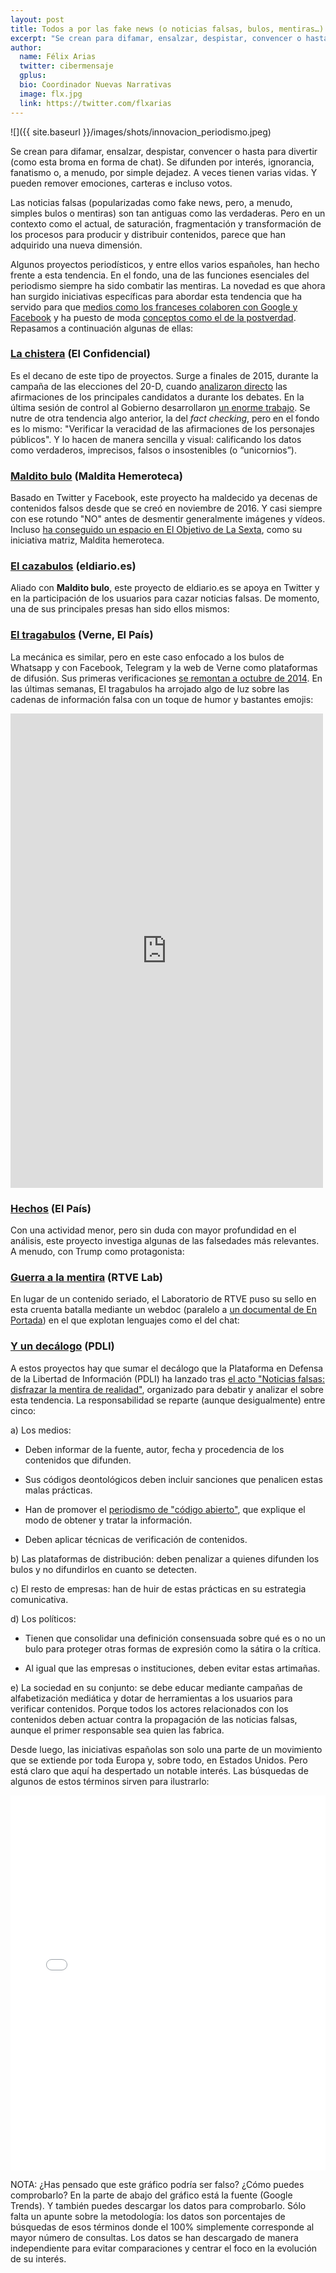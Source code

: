 ```yaml
---
layout: post
title: Todos a por las fake news (o noticias falsas, bulos, mentiras…)
excerpt: "Se crean para difamar, ensalzar, despistar, convencer o hasta para divertir (como esta broma en forma de chat). Se difunden por interés, ignorancia, fanatismo o, a menudo, por simple dejadez. A veces tienen varias vidas. Y pueden remover emociones, carteras e incluso votos."
author:
  name: Félix Arias
  twitter: cibermensaje
  gplus:  
  bio: Coordinador Nuevas Narrativas
  image: flx.jpg
  link: https://twitter.com/flxarias
---
```

![]({{ site.baseurl }}/images/shots/innovacion_periodismo.jpeg)

Se crean para difamar, ensalzar, despistar, convencer o hasta para divertir (como esta broma en forma de chat). Se difunden por interés, ignorancia, fanatismo o, a menudo, por simple dejadez. A veces tienen varias vidas. Y pueden remover emociones, carteras e incluso votos.

<script type="text/javascript" src="//cdn.playbuzz.com/widget/feed.js"></script>
<div class="pb_feed" data-embed-by="1191012a-37bb-416b-90ec-5124475505ef" data-item="00d56d18-2eb8-4418-8b2b-345367348013" ></div>

Las noticias falsas (popularizadas como fake news, pero, a menudo, simples bulos o mentiras) son tan antiguas como las verdaderas. Pero en un contexto como el actual, de saturación, fragmentación y transformación de los procesos para producir y distribuir contenidos, parece que han adquirido una nueva dimensión. 

Algunos proyectos periodísticos, y entre ellos varios españoles, han hecho frente a esta tendencia. En el fondo, una de las funciones esenciales del periodismo siempre ha sido combatir las mentiras. La novedad es que ahora han surgido iniciativas específicas para abordar esta tendencia que ha servido para que [medios como los franceses colaboren con Google y Facebook](https://www.marketingdirecto.com/anunciantes-general/medios/medios-franceses-lanzan-iniciativa-frenar-fake-news-junto-facebook-google) y ha puesto de moda [conceptos como el de la postverdad](http://internacional.elpais.com/internacional/2016/11/16/actualidad/1479316268_308549.html). Repasamos a continuación algunas de ellas:

### [La chistera](http://blogs.elconfidencial.com/espana/la-chistera/2016-12-22/metodologia-lachistera-factchecking-verificacion-datos-verdades-mentiras-imprecisiones_1307758/) (El Confidencial)

Es el decano de este tipo de proyectos. Surge a finales de 2015, durante la campaña de las elecciones del 20-D, cuando [analizaron directo](http://www.elconfidencial.com/multimedia/album/espana/la-chistera/2016-06-03/la-chistera-express-verificamos-verdades-y-mentiras-de-los-politicos-en-campana_1203555/) las afirmaciones de los principales candidatos a durante los debates. En la última sesión de control al Gobierno desarrollaron [un enorme trabajo](http://blogs.elconfidencial.com/espana/la-chistera/2016-12-22/lachistera-verdades-mentiras-unicornios-xiilegislatura-politica-espana_1307747/). Se nutre de otra tendencia algo anterior, la del *fact checking*, pero en el fondo es lo mismo: "Verificar la veracidad de las afirmaciones de los personajes públicos". Y lo hacen de manera sencilla y visual: calificando los datos como verdaderos, imprecisos, falsos o insostenibles (o “unicornios”).

### [Maldito bulo](https://twitter.com/malditobulo) (Maldita Hemeroteca)

Basado en Twitter y Facebook, este proyecto ha maldecido ya decenas de contenidos falsos desde que se creó en noviembre de 2016. Y casi siempre con ese rotundo "NO" antes de desmentir generalmente imágenes y vídeos. Incluso [ha conseguido un espacio en El Objetivo de La Sexta](http://www.vanitatis.elconfidencial.com/television/programas-tv/2017-01-30/el-objetivo-maldita-hemeroteca-maldito-bulo-maldita-hemeroteca_1323360/), como su iniciativa matriz, Maldita hemeroteca.

### [El cazabulos](https://twitter.com/elcazabulos) (eldiario.es)

Aliado con **Maldito bulo**, este proyecto de eldiario.es se apoya en Twitter y en la participación de los usuarios para cazar noticias falsas. De momento, una de sus principales presas han sido ellos mismos:

### [El tragabulos](https://www.facebook.com/eltragabulos) (Verne, El País)

La mecánica es similar, pero en este caso enfocado a los bulos de Whatsapp y con Facebook, Telegram y la web de Verne como plataformas de difusión. Sus primeras verificaciones [se remontan a octubre de 2014](http://verne.elpais.com/verne/2014/10/08/articulo/1412780742_000158.html). En las últimas semanas, El tragabulos ha arrojado algo de luz sobre las cadenas de información falsa con un toque de humor y bastantes emojis:

<iframe src="https://www.facebook.com/plugins/post.php?href=https%3A%2F%2Fwww.facebook.com%2Feltragabulos%2Fposts%2F1308871945822721&width=500" width="500" height="759" style="border:none;overflow:hidden" scrolling="no" frameborder="0" allowTransparency="true"></iframe>

### [Hechos](http://elpais.com/agr/hechos/a) (El País)

Con una actividad menor, pero sin duda con mayor profundidad en el análisis, este proyecto investiga algunas de las falsedades más relevantes. A menudo, con Trump como protagonista:

### [Guerra a la mentira](http://lab.rtve.es/webdocs/guerra-mentira/es/) (RTVE Lab)

En lugar de un contenido seriado, el Laboratorio de RTVE puso su sello en esta cruenta batalla mediante un webdoc (paralelo a [un documental de En Portada](http://www.rtve.es/television/en-portada/guerra-mentira/)) en el que explotan lenguajes como el del chat:

### [Y un decálogo](http://libertadinformacion.cc/contra-la-posverdad-10-formulas-para-hacer-frente-a-las-noticias-falsas/) (PDLI)

A estos proyectos hay que sumar el decálogo que la Plataforma en Defensa de la Libertad de Información (PDLI) ha lanzado tras [el acto "Noticias falsas: disfrazar la mentira de realidad"](http://www.publico.es/sociedad/fake-news-destruir-bulo-dificil.html), organizado para debatir y analizar el sobre esta tendencia. La responsabilidad se reparte (aunque desigualmente) entre cinco:

a) Los medios: 

* Deben informar de la fuente, autor, fecha y procedencia de los contenidos que difunden.

* Sus códigos deontológicos deben incluir sanciones que penalicen estas malas prácticas.

* Han de promover el [periodismo de "código abierto"](http://www.eldiario.es/colaboratorio/periodismo_libre-codigo_abierto-procomun-periodismo_abierto-periodismo_datos_6_100849937.html), que explique el modo de obtener y tratar la información.

* Deben aplicar técnicas de verificación de contenidos.

b) Las plataformas de distribución: deben penalizar a quienes difunden los bulos y no difundirlos en cuanto se detecten.

c) El resto de empresas: han de huir de estas prácticas en su estrategia comunicativa.

d) Los políticos:

* Tienen que consolidar una definición consensuada sobre qué es o no un bulo para proteger otras formas de expresión como la sátira o la crítica.

* Al igual que las empresas o instituciones, deben evitar estas artimañas.

e) La sociedad en su conjunto: se debe educar mediante campañas de alfabetización mediática y dotar de herramientas a los usuarios para verificar contenidos. Porque todos los actores relacionados con los contenidos deben actuar contra la propagación de las noticias falsas, aunque el primer responsable sea quien las fabrica.

Desde luego, las iniciativas españolas son solo una parte de un movimiento que se extiende por toda Europa y, sobre todo, en Estados Unidos. Pero está claro que aquí ha despertado un notable interés. Las búsquedas de algunos de estos términos sirven para ilustrarlo:

<iframe id="datawrapper-chart-rBZ5N" src="//datawrapper.dwcdn.net/rBZ5N/1/" frameborder="0" allowtransparency="true" allowfullscreen="allowfullscreen" webkitallowfullscreen="webkitallowfullscreen" mozallowfullscreen="mozallowfullscreen" oallowfullscreen="oallowfullscreen" msallowfullscreen="msallowfullscreen" width="100%" height="600"></iframe><script type="text/javascript">if("undefined"==typeof window.datawrapper)window.datawrapper={};window.datawrapper["rBZ5N"]={},window.datawrapper["rBZ5N"].embedDeltas={"100":599.8,"200":599.8,"300":599.8,"400":599.8,"500":599.8,"600":599.8,"700":599.8,"800":599.8,"900":599.8,"1000":599.8},window.datawrapper["rBZ5N"].iframe=document.getElementById("datawrapper-chart-rBZ5N"),window.datawrapper["rBZ5N"].iframe.style.height=window.datawrapper["rBZ5N"].embedDeltas[Math.min(1e3,Math.max(100*Math.floor(window.datawrapper["rBZ5N"].iframe.offsetWidth/100),100))]+"px",window.addEventListener("message",function(a){if("undefined"!=typeof a.data["datawrapper-height"])for(var b in a.data["datawrapper-height"])if("rBZ5N"==b)window.datawrapper["rBZ5N"].iframe.style.height=a.data["datawrapper-height"][b]+"px"});</script>

NOTA: ¿Has pensado que este gráfico podría ser falso? ¿Cómo puedes comprobarlo? En la parte de abajo del gráfico está la fuente (Google Trends). Y también puedes descargar los datos para comprobarlo. Sólo falta un apunte sobre la metodología: los datos son porcentajes de búsquedas de esos términos donde el 100% simplemente corresponde al mayor número de consultas. Los datos se han descargado de manera independiente para evitar comparaciones y centrar el foco en la evolución de su interés.